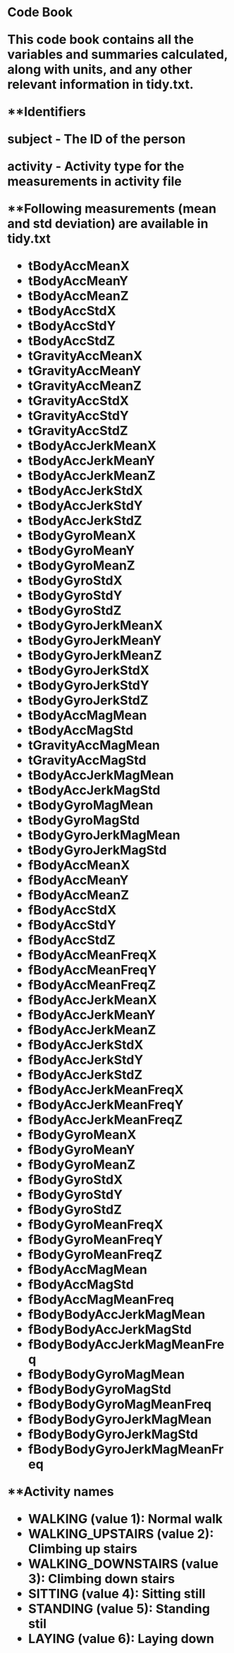 <h1>Code Book

This code book contains all the variables and summaries calculated, along with units, and any other relevant information in tidy.txt.

**Identifiers

subject - The ID of the person

activity - Activity type for the measurements in activity file

**Following measurements (mean and std deviation) are available in tidy.txt

 * tBodyAccMeanX  
 * tBodyAccMeanY  
 * tBodyAccMeanZ  
 * tBodyAccStdX  
 * tBodyAccStdY  
 * tBodyAccStdZ  
 * tGravityAccMeanX  
 * tGravityAccMeanY  
 * tGravityAccMeanZ  
 * tGravityAccStdX  
 * tGravityAccStdY  
 * tGravityAccStdZ  
 * tBodyAccJerkMeanX  
 * tBodyAccJerkMeanY  
 * tBodyAccJerkMeanZ  
 * tBodyAccJerkStdX  
 * tBodyAccJerkStdY  
 * tBodyAccJerkStdZ  
 * tBodyGyroMeanX  
 * tBodyGyroMeanY  
 * tBodyGyroMeanZ  
 * tBodyGyroStdX  
 * tBodyGyroStdY  
 * tBodyGyroStdZ  
 * tBodyGyroJerkMeanX  
 * tBodyGyroJerkMeanY  
 * tBodyGyroJerkMeanZ  
 * tBodyGyroJerkStdX  
 * tBodyGyroJerkStdY  
 * tBodyGyroJerkStdZ  
 * tBodyAccMagMean  
 * tBodyAccMagStd  
 * tGravityAccMagMean  
 * tGravityAccMagStd  
 * tBodyAccJerkMagMean  
 * tBodyAccJerkMagStd  
 * tBodyGyroMagMean  
 * tBodyGyroMagStd  
 * tBodyGyroJerkMagMean  
 * tBodyGyroJerkMagStd  
 * fBodyAccMeanX  
 * fBodyAccMeanY  
 * fBodyAccMeanZ  
 * fBodyAccStdX  
 * fBodyAccStdY  
 * fBodyAccStdZ  
 * fBodyAccMeanFreqX  
 * fBodyAccMeanFreqY  
 * fBodyAccMeanFreqZ  
 * fBodyAccJerkMeanX  
 * fBodyAccJerkMeanY  
 * fBodyAccJerkMeanZ  
 * fBodyAccJerkStdX  
 * fBodyAccJerkStdY  
 * fBodyAccJerkStdZ  
 * fBodyAccJerkMeanFreqX  
 * fBodyAccJerkMeanFreqY  
 * fBodyAccJerkMeanFreqZ  
 * fBodyGyroMeanX  
 * fBodyGyroMeanY  
 * fBodyGyroMeanZ  
 * fBodyGyroStdX  
 * fBodyGyroStdY  
 * fBodyGyroStdZ  
 * fBodyGyroMeanFreqX  
 * fBodyGyroMeanFreqY  
 * fBodyGyroMeanFreqZ  
 * fBodyAccMagMean  
 * fBodyAccMagStd  
 * fBodyAccMagMeanFreq  
 * fBodyBodyAccJerkMagMean  
 * fBodyBodyAccJerkMagStd  
 * fBodyBodyAccJerkMagMeanFreq  
 * fBodyBodyGyroMagMean  
 * fBodyBodyGyroMagStd  
 * fBodyBodyGyroMagMeanFreq  
 * fBodyBodyGyroJerkMagMean  
 * fBodyBodyGyroJerkMagStd  
 * fBodyBodyGyroJerkMagMeanFreq    
 
 **Activity names

* WALKING (value 1): Normal walk
* WALKING_UPSTAIRS (value 2): Climbing up stairs
* WALKING_DOWNSTAIRS (value 3): Climbing down stairs
* SITTING (value 4): Sitting still
* STANDING (value 5): Standing stil
* LAYING (value 6): Laying down
